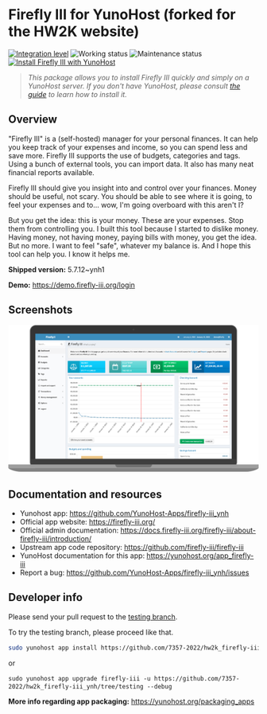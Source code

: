 <!--
N.B.: This README was automatically generated by https://github.com/YunoHost/apps/tree/master/tools/README-generator
It shall NOT be edited by hand.
-->

# Firefly III for YunoHost (forked for the HW2K website)

[![Integration level](https://dash.yunohost.org/integration/firefly-iii.svg)](https://dash.yunohost.org/appci/app/firefly-iii) ![Working status](https://ci-apps.yunohost.org/ci/badges/firefly-iii.status.svg) ![Maintenance status](https://ci-apps.yunohost.org/ci/badges/firefly-iii.maintain.svg)  
[![Install Firefly III with YunoHost](https://install-app.yunohost.org/install-with-yunohost.svg)](https://install-app.yunohost.org/?app=firefly-iii)

> *This package allows you to install Firefly III quickly and simply on a YunoHost server.
If you don't have YunoHost, please consult [the guide](https://yunohost.org/#/install) to learn how to install it.*

## Overview

"Firefly III" is a (self-hosted) manager for your personal finances. It can help you keep track of your expenses and income, so you can spend less and save more. Firefly III supports the use of budgets, categories and tags. Using a bunch of external tools, you can import data. It also has many neat financial reports available.

Firefly III should give you insight into and control over your finances. Money should be useful, not scary. You should be able to see where it is going, to feel your expenses and to... wow, I'm going overboard with this aren't I?

But you get the idea: this is your money. These are your expenses. Stop them from controlling you. I built this tool because I started to dislike money. Having money, not having money, paying bills with money, you get the idea. But no more. I want to feel "safe", whatever my balance is. And I hope this tool can help you. I know it helps me.


**Shipped version:** 5.7.12~ynh1

**Demo:** https://demo.firefly-iii.org/login

## Screenshots

![Screenshot of Firefly III](./doc/screenshots/imac-complete.png)

## Documentation and resources

* Yunohost app: <https://github.com/YunoHost-Apps/firefly-iii_ynh>
* Official app website: <https://firefly-iii.org/>
* Official admin documentation: <https://docs.firefly-iii.org/firefly-iii/about-firefly-iii/introduction/>
* Upstream app code repository: <https://github.com/firefly-iii/firefly-iii>
* YunoHost documentation for this app: <https://yunohost.org/app_firefly-iii>
* Report a bug: <https://github.com/YunoHost-Apps/firefly-iii_ynh/issues>

## Developer info

Please send your pull request to the [testing branch](https://github.com/7357-2022/hw2k_firefly-iii_ynh/tree/testing).

To try the testing branch, please proceed like that.

``` bash
sudo yunohost app install https://github.com/7357-2022/hw2k_firefly-iii_ynh/tree/testing --debug
```
or
```
sudo yunohost app upgrade firefly-iii -u https://github.com/7357-2022/hw2k_firefly-iii_ynh/tree/testing --debug
```

**More info regarding app packaging:** <https://yunohost.org/packaging_apps>
